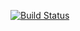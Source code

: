 [![Build Status](https://travis-ci.org/cerenDabbagoglu/myDemoApp.svg?branch=master)](https://travis-ci.org/cerenDabbagoglu/myDemoApp)

